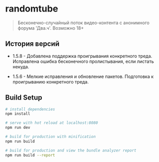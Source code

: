 # randomtube

> Бесконечно-случайный поток видео-контента с анонимного форума 'Два.ч'. Возможно 18+


## История версий

* 1.5.8 - Добавлена поддержка проигрывания конкретного треда. Исправлена ошибка бесконечного пролистывания, если листать некуда.

* 1.5.6 - Мелкие исправления и обновление пакетов. Подготовка к проигрыванию конкретного треда.

## Build Setup

``` bash
# install dependencies
npm install

# serve with hot reload at localhost:8080
npm run dev

# build for production with minification
npm run build

# build for production and view the bundle analyzer report
npm run build --report
```